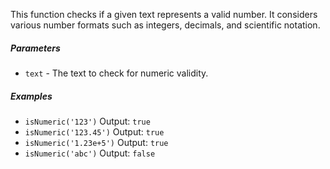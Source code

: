 This function checks if a given text represents a valid number. It considers various number formats such as integers, decimals, and scientific notation.

##### Parameters
* `text` - The text to check for numeric validity.

##### Examples
* `isNumeric('123')` Output: `true`
* `isNumeric('123.45')` Output: `true`
* `isNumeric('1.23e+5')` Output: `true`
* `isNumeric('abc')` Output: `false` 
